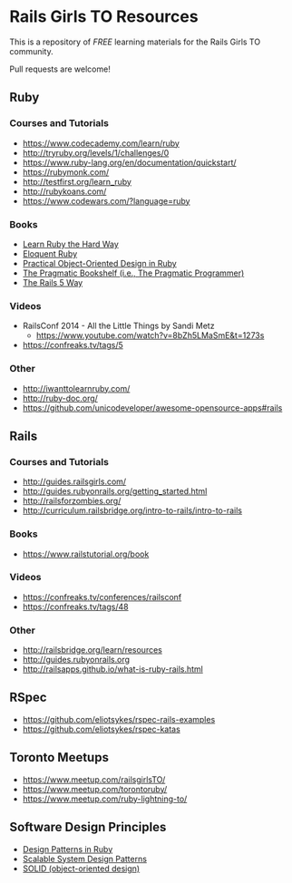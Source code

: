 # Rails Girls TO Resources
This is a repository of *FREE* learning materials for the Rails Girls TO community.

Pull requests are welcome!

## Ruby
### Courses and Tutorials
* https://www.codecademy.com/learn/ruby
* http://tryruby.org/levels/1/challenges/0
* https://www.ruby-lang.org/en/documentation/quickstart/
* https://rubymonk.com/
* http://testfirst.org/learn_ruby
* http://rubykoans.com/
* https://www.codewars.com/?language=ruby

### Books
* [Learn Ruby the Hard Way](https://learnrubythehardway.org/book/)
* [Eloquent Ruby](http://eloquentruby.com)
* [Practical Object-Oriented Design in Ruby](http://www.poodr.com)
* [The Pragmatic Bookshelf (i.e., The Pragmatic Programmer)](https://pragprog.com)
* [The Rails 5 Way](https://leanpub.com/tr5w)

### Videos
* RailsConf 2014 - All the Little Things by Sandi Metz
    * https://www.youtube.com/watch?v=8bZh5LMaSmE&t=1273s
* https://confreaks.tv/tags/5

### Other  
* http://iwanttolearnruby.com/
* http://ruby-doc.org/
* https://github.com/unicodeveloper/awesome-opensource-apps#rails

## Rails
### Courses and Tutorials
* http://guides.railsgirls.com/
* http://guides.rubyonrails.org/getting_started.html
* http://railsforzombies.org/
* http://curriculum.railsbridge.org/intro-to-rails/intro-to-rails

### Books
* https://www.railstutorial.org/book

### Videos
* https://confreaks.tv/conferences/railsconf
* https://confreaks.tv/tags/48

### Other   
* http://railsbridge.org/learn/resources
* http://guides.rubyonrails.org
* http://railsapps.github.io/what-is-ruby-rails.html

## RSpec
* https://github.com/eliotsykes/rspec-rails-examples
* https://github.com/eliotsykes/rspec-katas

## Toronto Meetups
* https://www.meetup.com/railsgirlsTO/
* https://www.meetup.com/torontoruby/
* https://www.meetup.com/ruby-lightning-to/

## Software Design Principles

* [Design Patterns in Ruby](https://github.com/davidgf/design-patterns-in-ruby)
* [Scalable System Design Patterns](http://horicky.blogspot.ca/2010/10/scalable-system-design-patterns.html)
* [SOLID (object-oriented design)](https://en.wikipedia.org/wiki/SOLID_(object-oriented_design))
